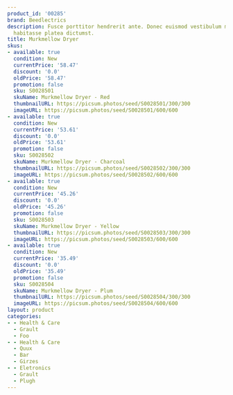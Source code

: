 ```yaml
---
product_id: '00285'
brand: Beedlectrics
description: Fusce porttitor hendrerit ante. Donec euismod vestibulum massa. In hac
  habitasse platea dictumst.
title: Murkmellow Dryer
skus:
- available: true
  condition: New
  currentPrice: '58.47'
  discount: '0.0'
  oldPrice: '58.47'
  promotion: false
  sku: S0028501
  skuName: Murkmellow Dryer - Red
  thumbnailURL: https://picsum.photos/seed/S0028501/300/300
  imageURL: https://picsum.photos/seed/S0028501/600/600
- available: true
  condition: New
  currentPrice: '53.61'
  discount: '0.0'
  oldPrice: '53.61'
  promotion: false
  sku: S0028502
  skuName: Murkmellow Dryer - Charcoal
  thumbnailURL: https://picsum.photos/seed/S0028502/300/300
  imageURL: https://picsum.photos/seed/S0028502/600/600
- available: true
  condition: New
  currentPrice: '45.26'
  discount: '0.0'
  oldPrice: '45.26'
  promotion: false
  sku: S0028503
  skuName: Murkmellow Dryer - Yellow
  thumbnailURL: https://picsum.photos/seed/S0028503/300/300
  imageURL: https://picsum.photos/seed/S0028503/600/600
- available: true
  condition: New
  currentPrice: '35.49'
  discount: '0.0'
  oldPrice: '35.49'
  promotion: false
  sku: S0028504
  skuName: Murkmellow Dryer - Plum
  thumbnailURL: https://picsum.photos/seed/S0028504/300/300
  imageURL: https://picsum.photos/seed/S0028504/600/600
layout: product
categories:
- - Health & Care
  - Grault
  - Foo
- - Health & Care
  - Quux
  - Bar
  - Girzes
- - Eletronics
  - Grault
  - Plugh
---
```

